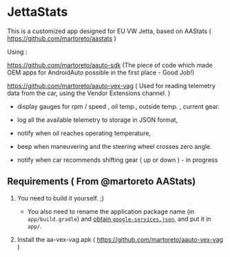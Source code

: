 # JettaStats

This is a customized app designed for EU VW Jetta, based on AAStats ( https://github.com/martoreto/aastats )

Using :

https://github.com/martoreto/aauto-sdk (The piece of code which made OEM apps for AndroidAuto possible in the first place - Good Job!)

https://github.com/martoreto/aauto-vex-vag ( Used for reading telemetry data from the car, using the Vendor Extensions channel. )




* display gauges for rpm / speed , oil temp., outside temp. , current gear.

* log all the available telemetry to storage in JSON format,

* notify when oil reaches operating temperature,

* beep when maneuvering and the steering wheel crosses zero angle.

* notify when car recommends shifting gear ( up or down ) - in progress

## Requirements ( From @martoreto AAStats)

1. You need to build it yourself. ;)

   * You also need to rename the application package name (in ``app/build.gradle``) and [obtain ``google-services.json``](https://developers.google.com/mobile/add), and put it in ``app/``.

1. Install the aa-vex-vag.apk ( https://github.com/martoreto/aauto-vex-vag )
